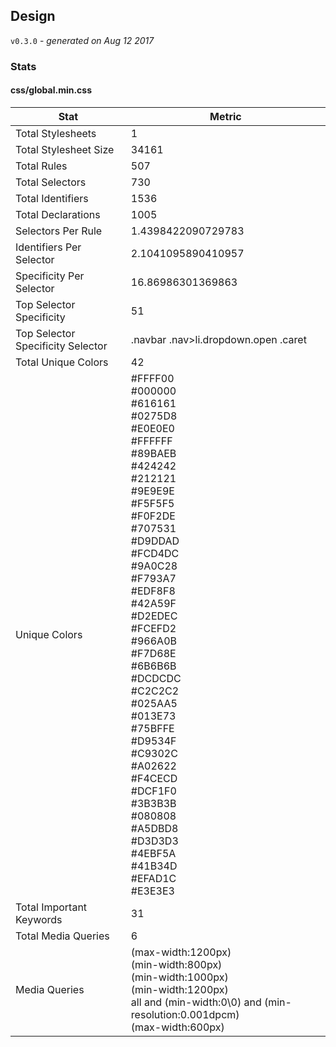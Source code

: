 ## Design
`v0.3.0` - *generated on Aug 12 2017*
### Stats
#### css/global.min.css
|Stat|Metric|
|---|---|
|Total Stylesheets|1|
|Total Stylesheet Size|34161|
|Total Rules|507|
|Total Selectors|730|
|Total Identifiers|1536|
|Total Declarations|1005|
|Selectors Per Rule|1.4398422090729783|
|Identifiers Per Selector|2.1041095890410957|
|Specificity Per Selector|16.86986301369863|
|Top Selector Specificity|51|
|Top Selector Specificity Selector|.navbar .nav>li.dropdown.open .caret|
|Total Unique Colors|42|
|Unique Colors|#FFFF00<br/>#000000<br/>#616161<br/>#0275D8<br/>#E0E0E0<br/>#FFFFFF<br/>#89BAEB<br/>#424242<br/>#212121<br/>#9E9E9E<br/>#F5F5F5<br/>#F0F2DE<br/>#707531<br/>#D9DDAD<br/>#FCD4DC<br/>#9A0C28<br/>#F793A7<br/>#EDF8F8<br/>#42A59F<br/>#D2EDEC<br/>#FCEFD2<br/>#966A0B<br/>#F7D68E<br/>#6B6B6B<br/>#DCDCDC<br/>#C2C2C2<br/>#025AA5<br/>#013E73<br/>#75BFFE<br/>#D9534F<br/>#C9302C<br/>#A02622<br/>#F4CECD<br/>#DCF1F0<br/>#3B3B3B<br/>#080808<br/>#A5DBD8<br/>#D3D3D3<br/>#4EBF5A<br/>#41B34D<br/>#EFAD1C<br/>#E3E3E3|
|Total Important Keywords|31|
|Total Media Queries|6|
|Media Queries|(max-width:1200px)<br/>(min-width:800px)<br/>(min-width:1000px)<br/>(min-width:1200px)<br/>all and (min-width:0\0) and (min-resolution:0.001dpcm)<br/>(max-width:600px)|